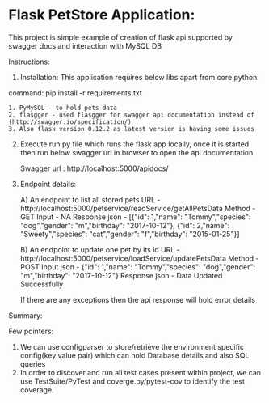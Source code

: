 # Flask PetStore Application:

This project is simple example of creation of flask api supported by swagger docs and interaction with MySQL DB

Instructions:

1. Installation:
This application requires below libs apart from core python:

command:    pip install -r requirements.txt


    1. PyMySQL - to hold pets data
    2. flasgger - used flasgger for swagger api documentation instead of (http://swagger.io/specification/)
    3. Also flask version 0.12.2 as latest version is having some issues


2. Execute run.py file which runs the flask app locally, once it is started then run below swagger url in browser to
   open the api documentation

    Swagger url : http://localhost:5000/apidocs/
    

3. Endpoint details:

    A) An endpoint to list all stored pets
    URL - http://localhost:5000/petservice/readService/getAllPetsData
    Method - GET
    Input - NA
    Response json - 
        [{"id": 1,"name": "Tommy","species": "dog","gender": "m","birthday": "2017-10-12"},
        {"id": 2,"name": "Sweety","species": "cat","gender": "f","birthday": "2015-01-25"}]
    
    B) An endpoint to update one pet by its id
    URL - http://localhost:5000/petservice/loadService/updatePetsData
    Method - POST
    Input json - {"id": 1,"name": "Tommy","species": "dog","gender": "m","birthday": "2017-10-12"}
    Response json - 
        Data Updated Successfully

    If there are any exceptions then the api response will hold error details
    


Summary:

Few pointers:
1. We can use configparser to store/retrieve the environment specific config(key value pair) which can 
   hold Database details and also SQL queries
2. In order to discover and run all test cases present within project, we can use TestSuite/PyTest 
  and coverge.py/pytest-cov to identify the test coverage.
